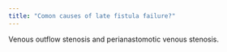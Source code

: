 ```yaml
---
title: "Comon causes of late fistula failure?"
---
```

Venous outflow stenosis and perianastomotic venous stenosis.

